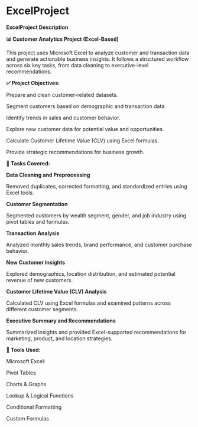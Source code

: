 # ExcelProject
**ExcelProject Description**

**📊 Customer Analytics Project (Excel-Based)**

This project uses Microsoft Excel to analyze customer and transaction data and generate actionable business insights. It follows a structured workflow across six key tasks, from data cleaning to executive-level recommendations.

**✅ Project Objectives:**

Prepare and clean customer-related datasets.

Segment customers based on demographic and transaction data.

Identify trends in sales and customer behavior.

Explore new customer data for potential value and opportunities.

Calculate Customer Lifetime Value (CLV) using Excel formulas.

Provide strategic recommendations for business growth.

**📁 Tasks Covered:**

**Data Cleaning and Preprocessing**

Removed duplicates, corrected formatting, and standardized entries using Excel tools.

**Customer Segmentation**

Segmented customers by wealth segment, gender, and job industry using pivot tables and formulas.

**Transaction Analysis**

Analyzed monthly sales trends, brand performance, and customer purchase behavior.

**New Customer Insights**

Explored demographics, location distribution, and estimated potential revenue of new customers.

**Customer Lifetime Value (CLV) Analysis**

Calculated CLV using Excel formulas and examined patterns across different customer segments.

**Executive Summary and Recommendations**

Summarized insights and provided Excel-supported recommendations for marketing, product, and location strategies.

**📂 Tools Used:**

Microsoft Excel:

Pivot Tables

Charts & Graphs

Lookup & Logical Functions

Conditional Formatting

Custom Formulas
